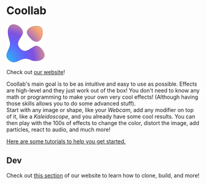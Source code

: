 # Coollab

<img alt="logo" src="./logo.png" width = 100px>

Check out [our website](https://coollab-art.com/)!

Coollab's main goal is to be as intuitive and easy to use as possible. Effects are high-level and they just work out of the box! You don't need to know any math or programming to make your own very cool effects! (Although having those skills allows you to do some advanced stuff).<br/>
Start with any image or shape, like your *Webcam*, add any modifier on top of it, like a *Kaleidoscope*, and you already have some cool results. You can then play with the 100s of effects to change the color, distort the image, add particles, react to audio, and much more!

[Here are some tutorials to help you get started.](https://youtu.be/swMZGsGje4E?list=PLuMMMaL5kN3mG6fSeSYTqC-sc_OTX3unQ)

## Dev

Check out [this section](https://coollibs.github.io/cool/building) of our website to learn how to clone, build, and more!
